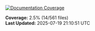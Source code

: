 <!-- Documentation Coverage Badge - Auto-generated by pre-commit hook -->
[![Documentation Coverage](https://img.shields.io/badge/Documentation%20Coverage-2.5%25-red?style=flat&logo=gitbook&logoColor=white)](./documentation-coverage-report.html)

**Coverage:** 2.5% (14/561 files)  
**Last Updated:** 2025-07-19 21:10:51 UTC
